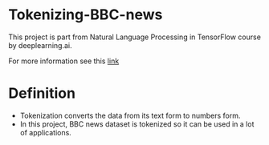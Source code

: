 # Tokenizing-BBC-news

This project is part from Natural Language Processing in TensorFlow course by deeplearning.ai.

For more information see this [link](https://www.coursera.org/learn/natural-language-processing-tensorflow)

# Definition

- Tokenization converts the data from its text form to numbers form.
- In this project, BBC news dataset is tokenized so it can be used in a lot of applications.
